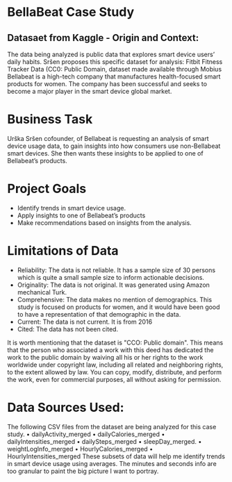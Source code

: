 # BellaBeat Case Study
## Datasaet from Kaggle - Origin and Context:
The data being analyzed is public data that explores smart device users’ daily habits. 
Sršen proposes this specific dataset for analysis: 
Fitbit Fitness Tracker Data (CC0: Public Domain, dataset made available through Mobius
Bellabeat is  a high-tech company that manufactures health-focused smart products for women. 
The company has been successful and seeks to become a major player in the smart device global market.
# Business Task 
Urška Sršen cofounder, of Bellabeat is requesting an analysis of smart device usage data, to gain insights into how consumers use non-Bellabeat smart devices. 
She then wants these insights to be applied to one of Bellabeat’s products. 
# Project Goals
- Identify trends in smart device usage.
- Apply insights to one of Bellabeat’s products
- Make recommendations based on insights from the analysis.
# Limitations of Data
- Reliability: The data is not reliable. It has a sample size of 30 persons which is quite a small sample size to inform actionable decisions.   
- Originality: The data is not original. It was generated using Amazon mechanical Turk. 
- Comprehensive: The data makes no mention of demographics. This study is focused on products for women, and it would have been good to have a representation of that demographic in the data. 
- Current: The data is not current. It is from 2016 
- Cited: The data has not been cited.

It is worth mentioning that the dataset is "CCO: Public domain".
This means that the person who associated a work with this deed has dedicated the work to the public domain by waiving all his or her rights to the work worldwide under copyright law, including all related and neighboring rights, to the extent allowed by law. You can copy, modify, distribute, and perform the work, even for commercial purposes, all without asking for permission.

# Data Sources Used:  
The following CSV files from the dataset are being analyzed for this case study.
•	dailyActivity_merged
•	dailyCalories_merged
•	dailyIntensities_merged
•	dailySteps_merged
•	sleepDay_merged. 
•	weightLogInfo_merged 
•	HourlyCalories_merged
•	HourlyIntensities_merged
These subsets of data will help me identify trends in smart device usage using averages. The minutes and seconds info are too granular to paint the big picture I want to portray.









